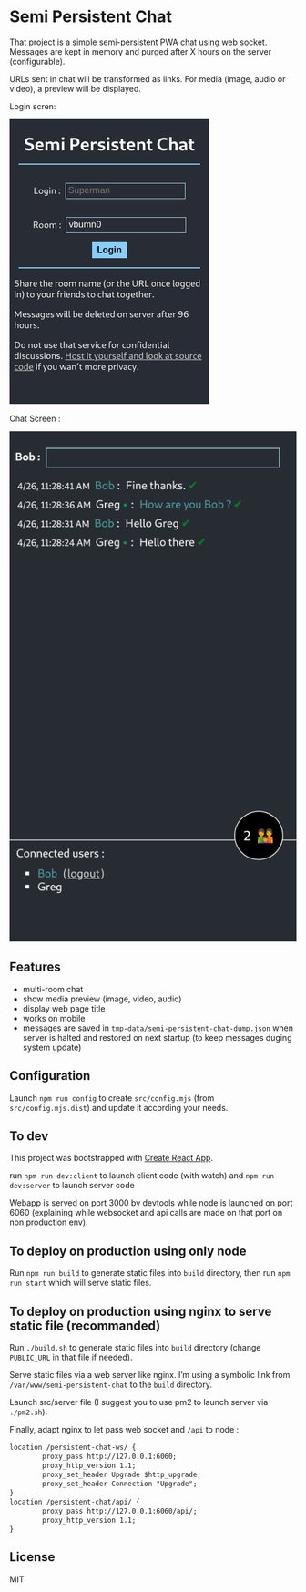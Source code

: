 # Semi Persistent Chat

That project is a simple semi-persistent PWA chat using web socket.
Messages are kept in memory and purged after X hours on the server (configurable).

URLs sent in chat will be transformed as links. For media (image, audio or video), a preview will be displayed.

Login scren:

![Screenshot of login screen](./semi-persistent-chat-login.png 'Login screen')

Chat Screen :

![Screenshot of a chat](./semi-persistent-chat.png 'Chat')


## Features

 - multi-room chat
 - show media preview (image, video, audio)
 - display web page title
 - works on mobile
 - messages are saved in `tmp-data/semi-persistent-chat-dump.json` when server is halted and restored on next startup (to keep messages duging system update)


## Configuration

Launch `npm run config` to create `src/config.mjs` (from `src/config.mjs.dist`) and update it according your needs.


## To dev

This project was bootstrapped with [Create React App](https://github.com/facebook/create-react-app).

run `npm run dev:client` to launch client code (with watch) and `npm run dev:server` to launch server code

Webapp is served on port 3000 by devtools while node is launched on port 6060 (explaining while websocket and api calls are made on that port on non production env).


## To deploy on production using only node

Run `npm run build` to generate static files into `build` directory, then run `npm run start` which will serve static files.


## To deploy on production using nginx to serve static file (recommanded)

Run `./build.sh` to generate static files into `build` directory (change `PUBLIC_URL` in that file if needed).

Serve static files via a web server like nginx.
I’m using a symbolic link from `/var/www/semi-persistent-chat` to the `build` directory.

Launch src/server file (I suggest you to use pm2 to launch server via `./pm2.sh`).

Finally, adapt nginx to let pass web socket and `/api` to node :

```
location /persistent-chat-ws/ {
        proxy_pass http://127.0.0.1:6060;
        proxy_http_version 1.1;
        proxy_set_header Upgrade $http_upgrade;
        proxy_set_header Connection "Upgrade";
}
location /persistent-chat/api/ {
        proxy_pass http://127.0.0.1:6060/api/;
        proxy_http_version 1.1;
}
```

## License

MIT